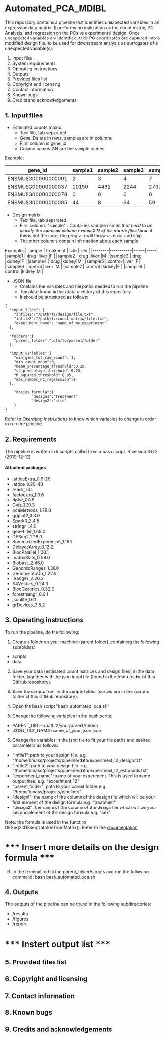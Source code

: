 # Automated_PCA_MDIBL
This repository contains a pipeline that identifies unexpected variables in an expression data matrix. It performs normalization on the count matrix, PC Analysis, and regression on the PCs vs experimental design. Once unexpected variables are identified, their PC coordinates are captured into a modified design file, to be used for downstream analysis as surrogates of e unexpected variable(s).


1. Input files
2. System requirements
3. Operating instructions
4. Outputs
5. Provided files list
6. Copyright and licensing 
7. Contact information
8. Known bugs
9. Credits and acknowledgements


## 1. Input files
- Estimated counts matrix.
  - Text file, tab separated.
  - Gene IDs are in rows, samples are in columns
  - First column is gene_id
  - Column names 2:N are the sample names

Example:

| gene_id	| sample1	| sample2	| sample3	| sample4	| sample5	| sample6	| sample7	| sample8 |
|---------|---------|---------|---------|---------|---------|---------|---------|---------|
|ENSMUSG00000000001	| 2 | 3 |	4	| 7	| 3	| 5	| 1	| 3 |
|ENSMUSG00000000037	| 10190 | 4432 | 2244 |	2797 | 2540	| 15565	| 4369	| 12606 |
|ENSMUSG00000000078	| 0	| 0	| 0	| 0	| 0	| 0	| 0	| 0 |
|ENSMUSG00000000085	| 44	| 8	| 64	| 59	| 18	| 32	| 37	| 7 |

- Design matrix
  - Text file, tab separated
  - First column: "sample" . Containes sample names *that need to be exactly the same as column names 2:N of the matrix files*
    Note: if this is not the case, the program will throw an error and stop.
  - The other columns contain information about each sample
  
 Example:
 | sample | treatment | site | sex |
 |--------|-----------|------|-----|
 |sample1 | drug      |liver |F    |
 |sample2 | drug      |liver |M    |
 |sample3 | drug      |kidney|F    |
 |sample4 | drug      |kidney|M    |
 |sample5 | control   |liver |F    |
 |sample6 | control   |liver |M    |
 |sample7 | control   |kidney|F    |
 |sample8 | control   |kidney|M    |

- JSON file
  - Contains the variables and file paths needed to run the pipeline
  - Template found in the /data directory of this repository
  - It should be structured as follows:
  
``` 
{
  "input_files": {
    "infile1":"/path/to/design/file.txt",
    "infile2":"/path/to/count_matrix/file.txt",
    "experiment_name": "name_of_my_experiment"
  },
  
  "folders":{
    "parent_folder":"path/to/parent/folder"
  },
  
  "input_variables":{
    "min_gene_tot_raw_count": 1,
    "min_count_mean":0,
    "mean_precentage_threshold":0.25,
    "sd_precentage_threshold":0.25,
    "R_squared_threshold":0.95,
    "max_number_PC_regression":9
  },
  
    "design_formula":{
            "design1":"treatment",
            "design2":"site"     
    }  
}
```

Refer to *Operating Instructions* to know which variables to change in order to run the pipeline.


## 2. Requirements
The pipeline is written in R scripts called from a bash script.
R version 3.6.2 (2019-12-12)

#### Attached packages
- latticeExtra_0.6-29
- lattice_0.20-40   
- readr_1.3.1    
- factoextra_1.0.6  
- dplyr_0.8.5      
- Gviz_1.30.3    
- pcaMethods_1.78.0  
- ggplot2_3.3.0 
- SparkR_2.4.5               
- stringr_1.4.0  
- genefilter_1.68.0  
- DESeq2_1.26.0    
- SummarizedExperiment_1.16.1
- DelayedArray_0.12.2   
- BiocParallel_1.20.1        
- matrixStats_0.56.0    
- Biobase_2.46.0           
- GenomicRanges_1.38.0     
- GenomeInfoDb_1.22.0   
- IRanges_2.20.2           
- S4Vectors_0.24.3  
- BiocGenerics_0.32.0  
- forestmangr_0.9.1       
- jsonlite_1.6.1   
- grDevices_3.6.2

## 3. Operating instructions

To run the pipeline, do the following:

1. Create a folder on your machine (parent folder), containing the following subfolders:
- scripts
- data

2. Save your data (estimated count matrices and design files) in the data folder, together with the json input file (found in the /data folder of this GitHub repository).

3. Save the scripts from in the scripts folder (scripts are in the /scripts folder of this GitHub repository).

4. Open the bash script "bash_automated_pca.sh"

5. Change the following variables in the bash script:
  - PARENT_DIR=~/path/2/your/parent/folder/
  - JSON_FILE_NAME=name_of_your_json.json
  
 5. Change the variables in the json file to fit your file paths and desired parameters as follows:
  -  "infile1": path to your design file. e.g. "/home/bmass/projects/pipeline/data/experiment_12_design.txt"
  -  "infile2": path to your design file. e.g. "/home/bmass/projects/pipeline/data/experiment_12_estcounts.txt"
  -  "experiment_name": name of your experiment. This is used to name output files. e.g. "experiment_12"
  -  "parent_folder": path to your parent folder e.g. "/home/bmass/projects/pipeline/"
  -  "design1": the name of the column of the design file which will be your first element of the design formula e.g. "treatment"
  -  "design2": the name of the column of the design file which will be your second element of the design formula e.g. "sex"

Note: the formula is used in the function DESeq2::DESeqDataSetFromMatrix(). Refer to the [documentation](https://www.rdocumentation.org/packages/DESeq2/versions/1.12.3/topics/DESeqDataSet-class).

# *** Insert more details on the design formula ***
  
 6. In the terminal, cd to the parent_folder/scripts and run the following command:
 bash bash_automated_pca.sh

## 4. Outputs

The outputs of the pipeline can be found in the following subdirectories:
  - /results
  - /figures
  - /report

# *** Instert output list ***

## 5. Provided files list
## 6. Copyright and licensing 
## 7. Contact information
## 8. Known bugs
## 9. Credits and acknowledgements

